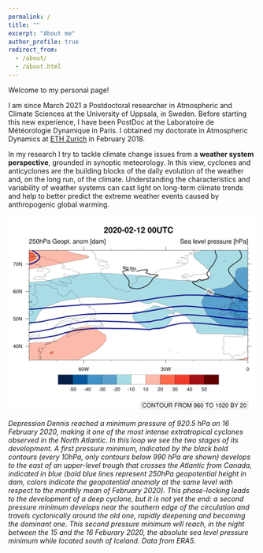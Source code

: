 ```yaml
---
permalink: /
title: ""
excerpt: "About me"
author_profile: true
redirect_from: 
  - /about/
  - /about.html
---
```


Welcome to my personal page!

I am since March 2021 a Postdoctoral researcher in Atmospheric and Climate Sciences at the University of Uppsala, in Sweden. Before starting this new experience, I have been PostDoc at the Laboratoire de Météorologie Dynamique in Paris. I obtained my doctorate in Atmospheric Dynamics at [ETH Zurich](https://iac.ethz.ch/group/atmospheric-dynamics.html) in February 2018. 

In my research I try to tackle climate change issues from a **weather system perspective**, grounded in synoptic meteorology. In this view, cyclones and anticyclones are the building blocks of the daily evolution of the weather and, on the long run, of the climate. Understanding the characteristics and variability of weather systems can cast light on long-term climate trends and help to better predict the extreme weather events caused by anthropogenic global warming. 


<img src="/images/dennis_geoptanom250_wrtFeb2020_msl_loop.gif" width="650">

*Depression Dennis reached a minimum pressure of 920.5 hPa on 16 February 2020, making it one of the most intense extratropical cyclones observed in the North Atlantic. In this loop we see the two stages of its development. A first pressure minimum, indicated by the black bold contours (every 10hPa, only contours below 990 hPa are shown) develops to the east of an upper-level trough that crosses the Atlantic from Canada, indicated in blue (bold blue lines represent 250hPa geopotential height in dam, colors indicate the geopotential anomaly at the same level with respect to the monthly mean of February 2020). This phase-locking leads to the development of a deep cyclone, but it is not yet the end: a second pressure minimum develops near the southern edge of the circulation and travels cyclonically around the old one, rapidly deepening and becoming the dominant one. This second pressure minimum will reach, in the night between the 15 and the 16 Feburary 2020, the absolute sea level pressure minimum while located south of Iceland. Data from ERA5.*
